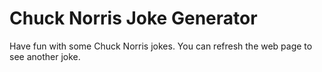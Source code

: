# Chuck Norris Joke Generator
Have fun with some Chuck Norris jokes.
You can refresh the web page to see another joke.
